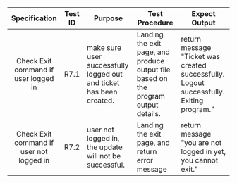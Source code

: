    |                        Specification                         | Test ID | Purpose                                                      | Test Procedure                                               | Expect Output                                                |
 | :----------------------------------------------------------: | ------- | ------------------------------------------------------------ | ------------------------------------------------------------ | ------------------------------------------------------------ |
 |  Check Exit command if user logged in   | R7.1  | make sure user successfully logged out and ticket has been created.                | Landing the exit page, and produce output file based on the program output details.                |return message "Ticket was created successfully. Logout successfully. Exiting program."
 |  Check Exit command if user not logged in   | R7.2  | user not logged in, the update will not be successful.          | Landing the exit page, and return error message                |return message "you are not logged in yet, you cannot exit."
 
